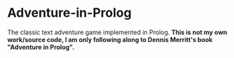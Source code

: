 # Adventure-in-Prolog
The classic text adventure game implemented in Prolog. 
**This is not my own work/source code, I am only following along to Dennis Merritt's book "Adventure in Prolog".**
